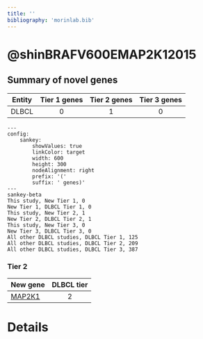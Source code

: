 ```yaml
---
title: ''
bibliography: 'morinlab.bib'
---
```


# @shinBRAFV600EMAP2K12015
## Summary of novel genes

|Entity| Tier 1 genes| Tier 2 genes|Tier 3 genes|
|:-:|:-:|:-:|:-:|
|DLBCL|0|1|0|
```mermaid
---
config:
    sankey:
        showValues: true
        linkColor: target
        width: 600
        height: 300
        nodeAlignment: right
        prefix: '('
        suffix: ' genes)'
---
sankey-beta
This study, New Tier 1, 0
New Tier 1, DLBCL Tier 1, 0
This study, New Tier 2, 1
New Tier 2, DLBCL Tier 2, 1
This study, New Tier 3, 0
New Tier 3, DLBCL Tier 3, 0
All other DLBCL studies, DLBCL Tier 1, 125
All other DLBCL studies, DLBCL Tier 2, 209
All other DLBCL studies, DLBCL Tier 3, 387
```

### Tier 2
|New gene|DLBCL tier|
|:-|:-:|
|[MAP2K1](../MAP2K1)|2 |


# Details


